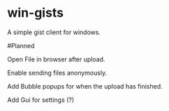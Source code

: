 win-gists
=========

A simple gist client for windows. 

#Planned

Open File in browser after upload.

Enable sending files anonymously. 

Add Bubble popups for when the upload has finished. 

Add Gui for settings (?)

